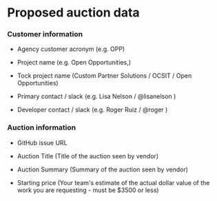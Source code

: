 # Proposed auction data

### Customer information

- Agency customer acronym (e.g. OPP)

- Project name (e.g. Open Opportunities,) 

- Tock project name (Custom Partner Solutions / OCSIT / Open Opportunities)

- Primary contact / slack (e.g. Lisa Nelson / @lisanelson )

- Developer contact / slack (e.g. Roger Ruiz / @roger )


### Auction information

- GitHub issue URL 

- Auction Title (Title of the auction seen by vendor)

- Auction Summary (Summary of the auction seen by vendor)

- Starting price (Your team's estimate of the actual dollar value of the work you are requesting - must be $3500 or less)




